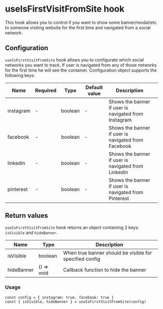# useIsFirstVisitFromSite hook

This hook allows you to control if you want to show some banner/modal/etc to someone visiting website for the first time and navigated from a social network.

## Configuration

`useIsFirstVisitFromSite` hook allows you to configurate which social networks you want to track. If user is navigated from any of those networks for the first time he will see the container. Configuration object supports the following keys:

| Name      | Required | Type    | Default value | Description                                          |   |
|-----------|----------|---------|---------------|------------------------------------------------------|---|
| instagram | -        | boolean | -             | Shows the banner if user is navigated from Instagram |   |
| facebook  | -        | boolean | -             | Shows the banner if user is navigated from Facebook  |   |
| linkedin  | -        | boolean | -             | Shows the banner if user is navigated from LinkedIn  |   |
| pinterest | -        | boolean | -             | Shows the banner if user is navigated from Pinterest |   |

## Return values

`useIsFirstVisitFromSite` hook returns an object containing 2 keys: `isVisible` and `hideBanner`.

| Name       | Type       | Description                                             |
|------------|------------|---------------------------------------------------------|
| isVisible  | boolean    | When true banner should be visible for specified config |
| hideBanner | () => void | Callback function to hide the banner                    |

### Usage
    const config = { instagram: true, facebook: true }
    const { isVisible, hideBanner } = useIsFirstVisitFromSite(config)
